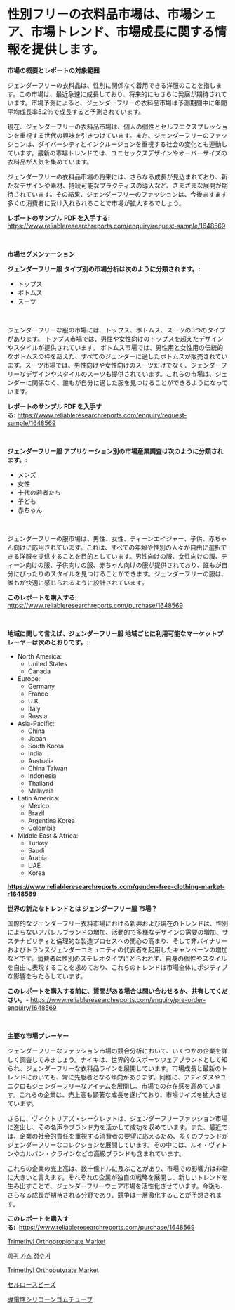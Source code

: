 <p><h1>性別フリーの衣料品市場は、市場シェア、市場トレンド、市場成長に関する情報を提供します。</h1></p><p><strong>市場の概要とレポートの対象範囲</strong></p>
<p><p>ジェンダーフリーの衣料品は、性別に関係なく着用できる洋服のことを指します。この市場は、最近急速に成長しており、将来的にもさらに発展が期待されています。市場予測によると、ジェンダーフリーの衣料品市場は予測期間中に年間平均成長率5.2％で成長すると予測されています。</p><p>現在、ジェンダーフリーの衣料品市場は、個人の個性とセルフエクスプレッションを重視する世代の興味を引きつけています。また、ジェンダーフリーのファッションは、ダイバーシティとインクルージョンを重視する社会の変化とも連動しています。最新の市場トレンドでは、ユニセックスデザインやオーバーサイズの衣料品が人気を集めています。</p><p>ジェンダーフリーの衣料品市場の将来には、さらなる成長が見込まれており、新たなデザインや素材、持続可能なプラクティスの導入など、さまざまな展開が期待されています。その結果、ジェンダーフリーのファッションは、今後ますます多くの消費者に受け入れられることで市場が拡大するでしょう。</p></p>
<p><strong>レポートのサンプル PDF を入手する:</strong> <a href="https://www.reliableresearchreports.com/enquiry/request-sample/1648569">https://www.reliableresearchreports.com/enquiry/request-sample/1648569</a></p>
<p>&nbsp;</p>
<p><strong>市場セグメンテーション</strong></p>
<p><strong>ジェンダーフリー服 タイプ別の市場分析は次のように分類されます。:</strong></p>
<p><ul><li>トップス</li><li>ボトムス</li><li>スーツ</li></ul></p>
<p>&nbsp;</p>
<p><p>ジェンダーフリーな服の市場には、トップス、ボトムス、スーツの3つのタイプがあります。  トップス市場では、男性や女性向けのトップスを超えたデザインやスタイルが提供されています。 ボトムス市場では、男性用と女性用の伝統的なボトムスの枠を超えた、すべてのジェンダーに適したボトムスが販売されています。スーツ市場では、男性向けや女性向けのスーツだけでなく、ジェンダーフリーなデザインやスタイルのスーツも提供されています。これらの市場は、ジェンダーに関係なく、誰もが自分に適した服を見つけることができるようになっています。</p></p>
<p><strong>レポートのサンプル PDF を入手する:</strong>&nbsp;<a href="https://www.reliableresearchreports.com/enquiry/request-sample/1648569">https://www.reliableresearchreports.com/enquiry/request-sample/1648569</a></p>
<p>&nbsp;</p>
<p><strong> ジェンダーフリー服 アプリケーション別の市場産業調査は次のように分類されます。:</strong></p>
<p><ul><li>メンズ</li><li>女性</li><li>十代の若者たち</li><li>子ども</li><li>赤ちゃん</li></ul></p>
<p>&nbsp;</p>
<p><p>ジェンダーフリーの服市場は、男性、女性、ティーンエイジャー、子供、赤ちゃん向けに応用されています。これは、すべての年齢や性別の人々が自由に選択できる洋服を提供することを目的としています。男性向けの服、女性向けの服、ティーン向けの服、子供向けの服、赤ちゃん向けの服が提供されており、誰もが自分にぴったりのスタイルを見つけることができます。ジェンダーフリーの服は、誰もが快適に感じられるように設計されています。</p></p>
<p><strong>このレポートを購入する:</strong>&nbsp; <a href="https://www.reliableresearchreports.com/purchase/1648569">https://www.reliableresearchreports.com/purchase/1648569</a></p>
<p>&nbsp;</p>
<p><strong>地域に関して言えば、ジェンダーフリー服 地域ごとに利用可能なマーケットプレーヤーは次のとおりです。:</strong></p>
<p><ul>
    <li>
        North America:
        <ul>
            <li>United States</li>
            <li>Canada</li>
        </ul>
    </li>
    <li>
        Europe:
        <ul>
            <li>Germany</li>
            <li>France</li>
            <li>U.K.</li>
            <li>Italy</li>
            <li>Russia</li>
        </ul>
    </li>
    <li>
        Asia-Pacific:
        <ul>
            <li>China</li>
            <li>Japan</li>
            <li>South Korea</li>
            <li>India</li>
            <li>Australia</li>
            <li>China Taiwan</li>
            <li>Indonesia</li>
            <li>Thailand</li>
            <li>Malaysia</li>
        </ul>
    </li>
    <li>
        Latin America:
        <ul>
            <li>Mexico</li>
            <li>Brazil</li>
            <li>Argentina Korea</li>
            <li>Colombia</li>
        </ul>
    </li>
    <li>
        Middle East & Africa:
        <ul>
            <li>Turkey</li>
            <li>Saudi</li>
            <li>Arabia</li>
            <li>UAE</li>
            <li>Korea</li>
        </ul>
    </li>
    </ul></p>
<p><strong><a href="https://www.reliableresearchreports.com/gender-free-clothing-market-r1648569">https://www.reliableresearchreports.com/gender-free-clothing-market-r1648569</a></strong>&nbsp;</p>
<p><strong>世界の新たなトレンドとは ジェンダーフリー服 市場？</strong></p>
<p><p>国際的なジェンダーフリー衣料市場における新興および現在のトレンドは、性別によらないアパレルブランドの増加、活動的で多様なデザインの需要の増加、サステナビリティと倫理的な製造プロセスへの関心の高まり、そして非バイナリーおよびトランスジェンダーコミュニティの代表者を起用したキャンペーンの増加などです。消費者は性別のステレオタイプにとらわれず、自身の個性やスタイルを自由に表現することを求めており、これらのトレンドは市場全体にポジティブな影響をもたらしています。</p></p>
<p><strong>このレポートを購入する前に、質問がある場合は問い合わせるか、共有してください。</strong>- <a href="https://www.reliableresearchreports.com/enquiry/pre-order-enquiry/1648569">https://www.reliableresearchreports.com/enquiry/pre-order-enquiry/1648569</a></p>
<p>&nbsp;</p>
<p><strong>主要な市場プレーヤー</strong></p>
<p><p>ジェンダーフリーなファッション市場の競合分析において、いくつかの企業を詳しく調査してみましょう。ナイキは、世界的なスポーツウェアブランドとして知られ、ジェンダーフリーな衣料品ラインを展開しています。市場成長と最新のトレンドにおいても、常に先駆者となる傾向があります。同様に、アディダスやユニクロもジェンダーフリーなアイテムを展開し、市場での存在感を高めています。これらの企業は、売上高も顕著な成長を遂げており、市場サイズを拡大させています。</p><p>さらに、ヴィクトリアズ・シークレットは、ジェンダーフリーファッション市場に進出し、その名声やブランド力を活かして成功を収めています。また、最近では、企業の社会的責任を重視する消費者の要望に応えるため、多くのブランドがジェンダーフリーなコレクションを展開しています。その中には、ルイ・ヴィトンやカルバン・クラインなどの高級ブランドも含まれています。</p><p>これらの企業の売上高は、数十億ドルに及ぶことがあり、市場での影響力は非常に大きいと言えます。それぞれの企業が独自の戦略を展開し、新しいトレンドを生み出すことで、ジェンダーフリーウェア市場を活性化させています。今後も、さらなる成長が期待される分野であり、競争は一層激化することが予想されます。</p></p>
<p><strong>このレポートを購入する:</strong>&nbsp;&nbsp;<a href="https://www.reliableresearchreports.com/purchase/1648569">https://www.reliableresearchreports.com/purchase/1648569</a></p>
<p><p><a href="https://issuu.com/reportprime-2/docs/trimethyl-orthopropionate-market-size-2030.pptx">Trimethyl Orthopropionate Market</a></p><p><a href="https://github.com/KellyLyncyh543964/Market-Research-Report-List-1/blob/main/161671325613.md">희귀 가스 정수기</a></p><p><a href="https://issuu.com/reportprime-2/docs/trimethyl-orthobutyrate-market-size-2030.pptx">Trimethyl Orthobutyrate Market</a></p><p><a href="https://github.com/roulaayoub-saad/Market-Research-Report-List-1/blob/main/189732528258.md">セルロースビーズ</a></p><p><a href="https://github.com/zjkmgcs938405/Market-Research-Report-List-1/blob/main/616845628261.md">導電性シリコーンゴムチューブ</a></p></p>